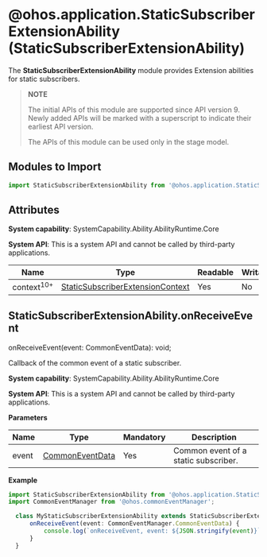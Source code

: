# @ohos.application.StaticSubscriberExtensionAbility (StaticSubscriberExtensionAbility)

The **StaticSubscriberExtensionAbility** module provides Extension abilities for static subscribers.

> **NOTE**
>
> The initial APIs of this module are supported since API version 9. Newly added APIs will be marked with a superscript to indicate their earliest API version.
>
> The APIs of this module can be used only in the stage model.
## Modules to Import

```ts
import StaticSubscriberExtensionAbility from '@ohos.application.StaticSubscriberExtensionAbility';
```

## Attributes

**System capability**: SystemCapability.Ability.AbilityRuntime.Core

**System API**: This is a system API and cannot be called by third-party applications.

| Name   | Type                                                        | Readable| Writable| Description    |
| ------- | ------------------------------------------------------------ | ---- | ---- | -------- |
| context<sup>10+</sup> | [StaticSubscriberExtensionContext](js-apis-application-StaticSubscriberExtensionContext.md) | Yes  | No  | Context.|

## StaticSubscriberExtensionAbility.onReceiveEvent

onReceiveEvent(event: CommonEventData): void;

Callback of the common event of a static subscriber.

**System capability**: SystemCapability.Ability.AbilityRuntime.Core

**System API**: This is a system API and cannot be called by third-party applications.

**Parameters**

| Name| Type| Mandatory| Description|
| -------- | -------- | -------- | -------- |
| event | [CommonEventData](js-apis-commonEventManager.md#commoneventdata) | Yes| Common event of a static subscriber.|

**Example**
  ```ts
  import StaticSubscriberExtensionAbility from '@ohos.application.StaticSubscriberExtensionAbility';
  import CommonEventManager from '@ohos.commonEventManager';

    class MyStaticSubscriberExtensionAbility extends StaticSubscriberExtensionAbility {
        onReceiveEvent(event: CommonEventManager.CommonEventData) {
            console.log(`onReceiveEvent, event: ${JSON.stringify(event)}`);
        }
    }
  ```
